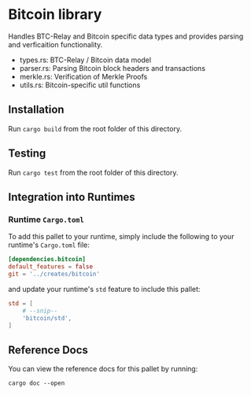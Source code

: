 # Bitcoin library

Handles BTC-Relay and Bitcoin specific data types and provides parsing and verficaition functionality.

* types.rs: BTC-Relay / Bitcoin data model
* parser.rs: Parsing Bitcoin block headers and transactions
* merkle.rs: Verification of Merkle Proofs
* utils.rs: Bitcoin-specific util functions

## Installation

Run `cargo build` from the root folder of this directory.

## Testing

Run `cargo test` from the root folder of this directory.


## Integration into Runtimes 

### Runtime `Cargo.toml`

To add this pallet to your runtime, simply include the following to your runtime's `Cargo.toml` file:

```TOML
[dependencies.bitcoin]
default_features = false
git = '../creates/bitcoin'
```

and update your runtime's `std` feature to include this pallet:

```TOML
std = [
    # --snip--
    'bitcoin/std',
]
```

## Reference Docs

You can view the reference docs for this pallet by running:

```
cargo doc --open
```

